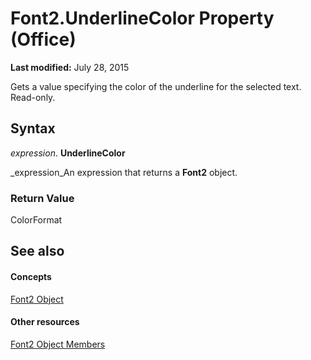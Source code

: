 
# Font2.UnderlineColor Property (Office)

 **Last modified:** July 28, 2015

Gets a value specifying the color of the underline for the selected text. Read-only.

## Syntax

 _expression_. **UnderlineColor**

 _expression_An expression that returns a  **Font2** object.


### Return Value

ColorFormat


## See also


#### Concepts


 [Font2 Object](8e892c52-56d9-72bd-2893-b15a17cd59ae.md)
#### Other resources


 [Font2 Object Members](8c91a433-b474-486a-4c03-eb9f7b44ecb0.md)
